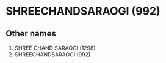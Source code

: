 # SHREECHANDSARAOGI (992)

## Other names
1. SHREE CHAND SARAOGI (1298)
1. SHREECHANDSARAOGI (992)


